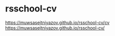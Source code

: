 # rsschool-cv
https://muwsasejtniyazov.github.io/rsschool-cv/cv <br>
https://muwsasejtniyazov.github.io/rsschool-cv/
